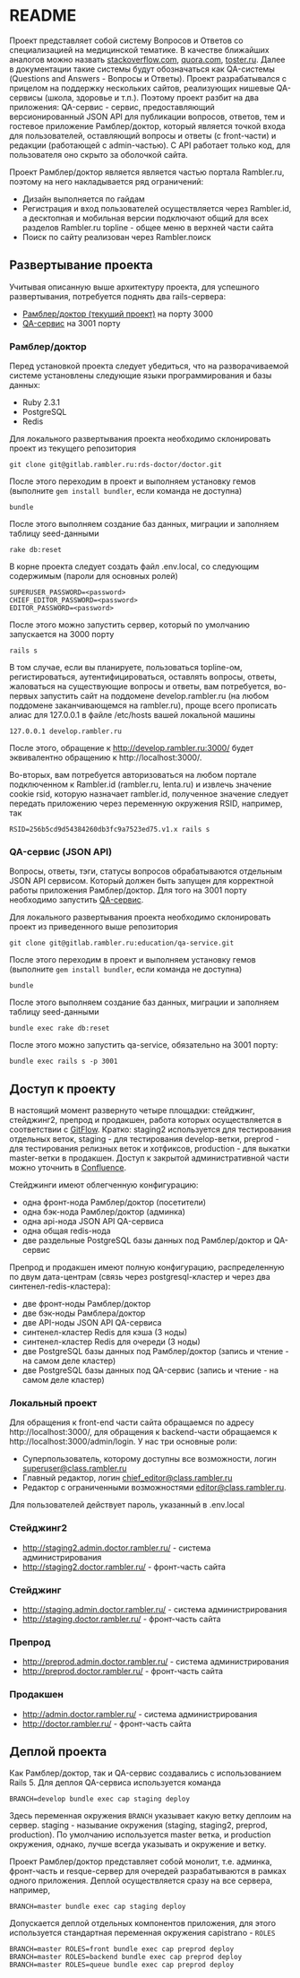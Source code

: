 # README

Проект представляет собой систему Вопросов и Ответов со специализацией на медицинской тематике. В качестве ближайших аналогов можно назвать [stackoverflow.com](http://stackoverflow.com), [quora.com](http://quora.com), [toster.ru](http://toster.ru). Далее в документации такие системы будут обозначаться как QA-системы (Questions and Answers - Вопросы и Ответы). Проект разрабатывался с прицелом на поддержку нескольких сайтов, реализующих нишевые QA-сервисы (школа, здоровье и т.п.). Поэтому проект разбит на два приложения: QA-сервис - сервис, предоставляющий версионированный JSON API для публикации вопросов, ответов, тем и гостевое приложение Рамблер/доктор, который является точкой входа для пользователей, оставляющий вопросы и ответы (с front-части) и редакции (работающей с admin-частью). С API работает только код, для пользователя оно скрыто за оболочкой сайта.

Проект Рамблер/доктор является является частью портала Rambler.ru, поэтому на него накладывается ряд ограничений:
* Дизайн выполняется по гайдам
* Регистрация и вход пользователей осуществляется через Rambler.id, а десктопная и мобильная версии подключают общий для всех разделов Rambler.ru topline - общее меню в верхней части сайта
* Поиск по сайту реализован через Rambler.поиск

## Развертывание проекта

Учитывая описанную выше архитектуру проекта, для успешного развертывания, потребуется поднять два rails-сервера:
* [Рамблер/доктор (текущий проект)](https://gitlab.rambler.ru/rds-doctor/doctor) на порту 3000
* [QA-сервис](https://gitlab.rambler.ru/education/qa-service) на 3001 порту

### Рамблер/доктор

Перед установкой проекта следует убедиться, что на разворачиваемой системе установлены следующие языки программирования и базы данных:
* Ruby 2.3.1
* PostgreSQL
* Redis

Для локального развертывания проекта необходимо склонировать проект из текущего репозитория

    git clone git@gitlab.rambler.ru:rds-doctor/doctor.git

После этого переходим в проект и выполняем установку гемов (выполните `gem install bundler`, если команда не доступна)

    bundle

После этого выполняем создание баз данных, миграции и заполняем таблицу seed-данными

    rake db:reset

В корне проекта следует создать файл .env.local, со следующим содержимым (пароли для основных ролей)

    SUPERUSER_PASSWORD=<password>
    CHIEF_EDITOR_PASSWORD=<password>
    EDITOR_PASSWORD=<password>

После этого можно запустить сервер, который по умолчанию запускается на 3000 порту

    rails s

В том случае, если вы планируете, пользоваться topline-ом, регистироваться, аутентифицироваться, оставлять вопросы, ответы, жаловаться на существующие вопросы и ответы, вам потребуется, во-первых запустить сайт на поддомене develop.rambler.ru (на любом поддомене заканчивающемся на rambler.ru), проще всего прописать алиас для 127.0.0.1 в файле /etc/hosts вашей локальной машины

    127.0.0.1 develop.rambler.ru

После этого, обращение к http://develop.rambler.ru:3000/ будет эквивалентно обращению к http://localhost:3000/.

Во-вторых, вам потребуется авторизоваться на любом портале подключенном к Rambler.id (rambler.ru, lenta.ru) и извлечь значение cookie rsid, которую назначает rambler.id, полученное значение следует передать приложению через переменную окружения RSID, например, так

    RSID=256b5cd9d54384260db3fc9a7523ed75.v1.x rails s

### QA-сервис (JSON API)

Вопросы, ответы, тэги, статусы вопросов обрабатываются отдельным JSON API сервисом. Который должен быть запущен для корректной работы приложения Рамблер/доктор.
Для того на 3001 порту необходимо запустить [QA-сервис](https://gitlab.rambler.ru/education/qa-service).

Для локального развертывания проекта необходимо склонировать проект из приведенного выше репозитория

    git clone git@gitlab.rambler.ru:education/qa-service.git

После этого переходим в проект и выполняем установку гемов (выполните `gem install bundler`, если команда не доступна)

    bundle

После этого выполняем создание баз данных, миграции и заполняем таблицу seed-данными

    bundle exec rake db:reset

После этого можно запустить qa-service, обязательно на 3001 порту:

    bundle exec rails s -p 3001

## Доступ к проекту

В настоящий момент развернуто четыре площадки: стейджинг, стейджинг2, препрод и продакшен, работа которых осуществляется в соответствии с [GitFlow](https://confluence.rambler-co.ru/display/rdswebdev/RDS+Git+workflow). Кратко: staging2 используется для тестирования отдельных веток, staging - для тестирования develop-ветки, preprod - для тестирования релизных веток и хотфиксов, production - для выкатки master-ветки в продакшен. Доступ к закрытой административной части можно уточнить в [Confluence](https://confluence.rambler-co.ru/pages/viewpage.action?pageId=35712691).

Стейджинги имеют облегченную конфигурацию:
* одна фронт-нода Рамблер/доктор (посетители)
* одна бэк-нода Рамблер/доктор (админка)
* одна api-нода JSON API QA-сервиса
* одна общая redis-нода
* две раздельные PostgreSQL базы данных под Рамблер/доктор и QA-сервис

Препрод и продакшен имеют полную конфигурацию, распределенную по двум дата-центрам (связь через postgresql-кластер и через два синтенел-redis-кластера):
* две фронт-ноды Рамблер/доктор
* две бэк-ноды Рамблера/доктор
* две API-ноды JSON API QA-сервиса
* синтенел-кластер Redis для кэша (3 ноды)
* синтенел-кластер Redis для очереди (3 ноды)
* две PostgreSQL базы данных под Рамблер/доктор (запись и чтение - на самом деле кластер)
* две PostgreSQL базы данных под QA-сервис (запись и чтение - на самом деле кластер)

### Локальный проект

Для обращения к front-end части сайта обращаемся по адресу http://localhost:3000/, для обращения к backend-части обращаемся к http://localhost:3000/admin/login. У нас три основные роли:

* Суперпользователь, которому доступны все возможности, логин superuser@class.rambler.ru
* Главный редактор, логин chief_editor@class.rambler.ru
* Редактор с ограниченными возможностями editor@class.rambler.ru.

Для пользователей действует пароль, указанный в .env.local

### Стейджинг2

* http://staging2.admin.doctor.rambler.ru/ - система администрирования
* http://staging2.doctor.rambler.ru/ - фронт-часть сайта

### Стейджинг

* http://staging.admin.doctor.rambler.ru/ - система администрирования
* http://staging.doctor.rambler.ru/ - фронт-часть сайта

### Препрод

* http://preprod.admin.doctor.rambler.ru/ - система администрирования
* http://preprod.doctor.rambler.ru/ - фронт-часть сайта

### Продакшен

* http://admin.doctor.rambler.ru/ - система администрирования
* http://doctor.rambler.ru/ - фронт-часть сайта

## Деплой проекта

Как Рамблер/доктор, так и QA-сервис создавались с использованием Rails 5. Для деплоя QA-сервиса используется команда

    BRANCH=develop bundle exec cap staging deploy

Здесь переменная окружения `BRANCH` указывает какую ветку деплоим на сервер. staging - называние окружения (staging, staging2, preprod, production). По умолчанию используется master ветка, и production окружения, однако, лучше всегда указывать и окружение и ветку.

Проект Рамблер/доктор представляет собой монолит, т.е. админка, фронт-часть и resque-сервер для очередей разрабатываются в рамках одного приложения. Деплой осуществляется сразу на все сервера, например,

    BRANCH=master bundle exec cap staging deploy

Допускается деплой отдельных компонентов приложения, для этого используется стандартная переменная окружения capistrano - `ROLES`

    BRANCH=master ROLES=front bundle exec cap preprod deploy
    BRANCH=master ROLES=backend bundle exec cap preprod deploy
    BRANCH=master ROLES=queue bundle exec cap preprod deploy
